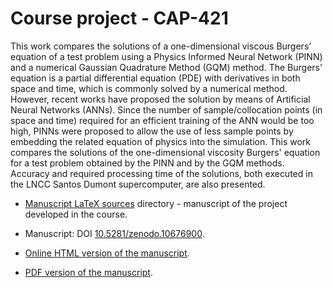 # Course project - CAP-421

This work compares the solutions of a one-dimensional viscous Burgers’ equation of a test problem using a Physics Informed Neural Network (PINN) and a numerical Gaussian Quadrature Method (GQM) method. The Burgers' equation is a partial differential equation (PDE) with derivatives in both space and time, which is commonly solved by a numerical method. However, recent works have proposed the solution by means of Artificial Neural Networks (ANNs). Since the number of sample/collocation points (in space and time) required for an efficient training of the ANN would be too high, PINNs were proposed to allow the use of less sample points by embedding the related equation of physics into the simulation. This work compares the solutions of the one-dimensional viscosity Burgers' equation for a test problem obtained by the PINN and by the GQM methods. Accuracy and required processing time of the solutions, both executed in the LNCC Santos Dumont supercomputer, are also presented.


- [Manuscript LaTeX sources](manuscript) directory - manuscript of the project developed in the course.

- Manuscript: DOI [10.5281/zenodo.10676900](https://doi.org/10.5281/zenodo.10676900).

- [Online HTML version of the manuscript](https://efurlanm.github.io/421/).

- [PDF version of the manuscript](Preprint-PINN-GQM.pdf).
